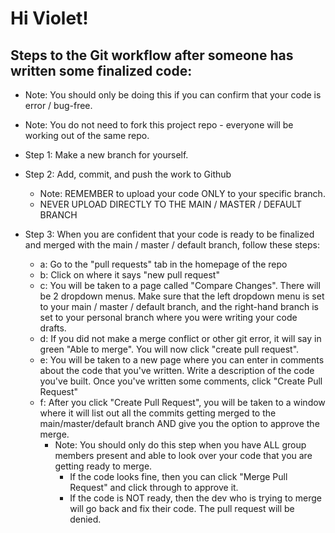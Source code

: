 # Hi Violet!

## Steps to the Git workflow after someone has written some finalized code:
- Note: You should only be doing this if you can confirm that your code is error / bug-free. 
- Note: You do not need to fork this project repo - everyone will be working out of the same repo. 

- Step 1: Make a new branch for yourself. 
- Step 2: Add, commit, and push the work to Github 
    - Note: REMEMBER to upload your code ONLY to your specific branch. 
    - NEVER UPLOAD DIRECTLY TO THE MAIN / MASTER / DEFAULT BRANCH
- Step 3: When you are confident that your code is ready to be finalized and merged with the main / master / default branch, follow these steps:
    - a: Go to the "pull requests" tab in the homepage of the repo 
    - b: Click on where it says "new pull request"
    - c: You will be taken to a page called "Compare Changes". There will be 2 dropdown menus. Make sure that the left dropdown menu is set to your main / master / default branch, and the right-hand branch is set to your personal branch where you were writing your code drafts. 
    - d: If you did not make a merge conflict or other git error, it will say in green "Able to merge". You will now click "create pull request". 
    - e: You will be taken to a new page where you can enter in comments about the code that you've written. Write a description of the code you've built. Once you've written some comments, click "Create Pull Request"
    - f: After you click "Create Pull Request", you will be taken to a window where it will list out all the commits getting merged to the main/master/default branch AND give you the option to approve the merge. 
        - Note: You should only do this step when you have ALL group members present and able to look over your code that you are getting ready to merge. 
            - If the code looks fine, then you can click "Merge Pull Request" and click through to approve it. 
            - If the code is NOT ready, then the dev who is trying to merge will go back and fix their code. The pull request will be denied. 